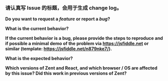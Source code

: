 ### 请认真写 Issue 的标题，会用于生成 change log。

**Do you want to request a *feature* or report a *bug*?**

**What is the current behavior?**

**If the current behavior is a bug, please provide the steps to reproduce and if possible a minimal demo of the problem via https://jsfiddle.net or similar (template: https://jsfiddle.net/n879nke7/).**

**What is the expected behavior?**

**Which versions of Zent and React, and which browser / OS are affected by this issue? Did this work in previous versions of Zent?**
